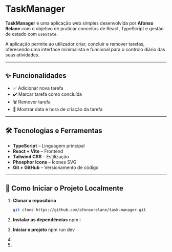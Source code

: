 # TaskManager

**TaskManager** é uma aplicação web simples desenvolvida por **Afonso Relane** com o objetivo de praticar conceitos de React, TypeScript e gestão de estado com `useState`.

A aplicação permite ao utilizador criar, concluir e remover tarefas, oferecendo uma interface minimalista e funcional para o controlo diário das suas atividades.

---

## ✨ Funcionalidades

- ✅ Adicionar nova tarefa  
- ✔️ Marcar tarefa como concluída  
- 🗑 Remover tarefa  
- 📅 Mostrar data e hora de criação da tarefa  

---

## 🛠 Tecnologias e Ferramentas

- **TypeScript** – Linguagem principal  
- **React + Vite** – Frontend  
- **Tailwind CSS** – Estilização  
- **Phosphor Icons** – Ícones SVG  
- **Git + GitHub** – Versionamento de código  

---

## 🚀 Como Iniciar o Projeto Localmente

1. **Clonar o repositório**
   ```bash
   git clone https://github.com/afonsorelane/task-manager.git

2. **Instalar as dependências**
   npm i

3. **Iniciar o projeto**
  npm run dev
5. 
6. 
